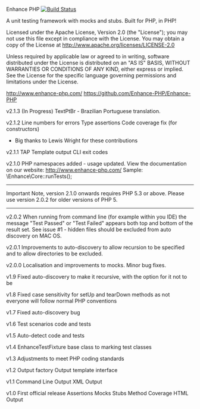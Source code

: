 Enhance PHP [![Build Status](https://secure.travis-ci.org/Enhance-PHP/Enhance-PHP.png)](http://travis-ci.org/Enhance-PHP/Enhance-PHP)

A unit testing framework with mocks and stubs. Built for PHP, in PHP!

Licensed under the Apache License, Version 2.0 (the "License"); you may not use this file except in compliance with the License. You may obtain a copy of the License at http://www.apache.org/licenses/LICENSE-2.0

Unless required by applicable law or agreed to in writing, software distributed under the License is distributed on an "AS IS" BASIS, WITHOUT WARRANTIES OR CONDITIONS OF ANY KIND, either express or implied. See the License for the specific language governing permissions and limitations under the License.

http://www.enhance-php.com/
https://github.com/Enhance-PHP/Enhance-PHP

v2.1.3 (In Progress)
TextPtBr - Brazilian Portuguese translation.

v2.1.2
Line numbers for errors
Type assertions
Code coverage fix (for constructors)
* Big thanks to Lewis Wright for these contributions

v2.1.1
TAP Template output
CLI exit codes

v2.1.0
PHP namespaces added - usage updated. View the documentation on our website: http://www.enhance-php.com/
Sample:
\Enhance\Core::runTests();

________________________________________________________________

Important Note, version 2.1.0 onwards requires PHP 5.3 or above.
Please use version 2.0.2 for older versions of PHP 5.
________________________________________________________________

v2.0.2
When running from command line (for example within you IDE) the message "Test Passed" or "Test Failed" appears both top and bottom of the result set.
See issue #1 - hidden files should be excluded from auto discovery on MAC OS.

v2.0.1
Improvements to auto-discovery to allow recursion to be specified and to allow directories to be excluded.

v2.0.0
Localisation and improvements to mocks. Minor bug fixes.

v1.9
Fixed auto-discovery to make it recursive, with the option for it not to be

v1.8
Fixed case sensitivity for setUp and tearDown methods as not everyone will follow normal PHP conventions

v1.7
Fixed auto-discovery bug

v1.6
Test scenarios code and tests

v1.5
Auto-detect code and tests

v1.4
EnhanceTestFixture base class to marking test classes

v1.3
Adjustments to meet PHP coding standards

v1.2
Output factory
Output template interface

v1.1
Command Line Output
XML Output

v1.0
First official release
Assertions
Mocks
Stubs
Method Coverage
HTML Output

